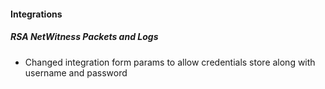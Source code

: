 #### Integrations
##### RSA NetWitness Packets and Logs
- Changed integration form params to allow credentials store along with username and password